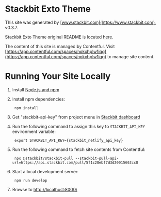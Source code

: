 # Stackbit Exto Theme

This site was generated by [www.stackbit.com](https://www.stackbit.com), v0.3.7.

Stackbit Exto Theme original README is located [here](./README.theme.md).

The content of this site is managed by Contentful. Visit [https://app.contentful.com/spaces/nokxhplw1iqg](https://app.contentful.com/spaces/nokxhplw1iqg) to manage site content.

# Running Your Site Locally

1. Install [Node.js and npm](https://nodejs.org/en/)

1. Install npm dependencies:

        npm install

1. Get "stackbit-api-key" from project menu in [Stackbit dashboard](https://app.stackbit.com/dashboard)

1. Run the following command to assign this key to `STACKBIT_API_KEY` environment variable:

        export STACKBIT_API_KEY={stackbit_netlify_api_key}

1. Run the following command to fetch site contents from Contentful:

        npx @stackbit/stackbit-pull --stackbit-pull-api-url=https://api.stackbit.com/pull/5f1c28ebf7d3d20015663cc8

1. Start a local development server:

        npm run develop

1. Browse to [http://localhost:8000/](http://localhost:8000/)
